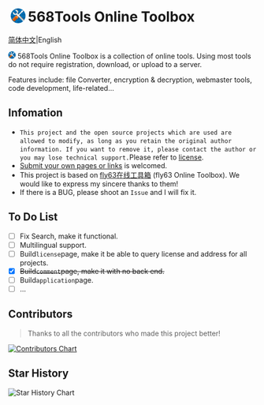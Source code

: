# <img height="30" style="margin: -3px 5px;" src="./img/icon.svg" />568Tools Online Toolbox

[简体中文](https://github.com/PJ-568/568tools/blob/main/README.md)|English

<img height="15" src="./img/icon.svg" /> 568Tools Online Toolbox is a collection of online tools. Using most tools do not require registration, download, or upload to a server.

Features include: file Converter, encryption & decryption, webmaster tools, code development, life-related...

## Infomation

* `This project and the open source projects which are used are allowed to modify, as long as you retain the original author information. If you want to remove it, please contact the author or you may lose technical support.`Please refer to [license](https://Tools.pj568.eu.org/license).
* [Submit your own pages or links](https://Tools.pj568.eu.org/application) is welcomed.
* This project is based on [fly63在线工具箱](https://github.com/mydearcc/tools) (fly63 Online Toolbox). We would like to express my sincere thanks to them!
* If there is a BUG, please shoot an `Issue` and I will fix it.

## To Do List
- [ ] Fix Search, make it functional.
- [ ] Multilingual support.
- [ ] Build`license`page, make it be able to query license and address for all projects.
- [X] ~~Build`comment`page, make it with no back end.~~
- [ ] Build`application`page.
- [ ] ...

## Contributors

> Thanks to all the contributors who made this project better!

[![Contributors Chart](https://contrib.rocks/image?repo=PJ-568/568tools)](https://github.com/PJ-568/568tools/graphs/contributors)

## Star History

![Star History Chart](https://api.star-history.com/svg?repos=PJ-568/568tools&type=Date)
